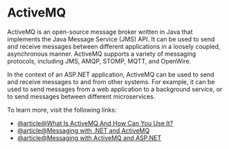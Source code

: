 # ActiveMQ

ActiveMQ is an open-source message broker written in Java that implements the Java Message Service (JMS) API. It can be used to send and receive messages between different applications in a loosely coupled, asynchronous manner. ActiveMQ supports a variety of messaging protocols, including JMS, AMQP, STOMP, MQTT, and OpenWire.

In the context of an ASP.NET application, ActiveMQ can be used to send and receive messages to and from other systems. For example, it can be used to send messages from a web application to a background service, or to send messages between different microservices.

To learn more, visit the following links:

- [@article@What Is ActiveMQ And How Can You Use It?](https://www.c-sharpcorner.com/article/what-is-activemq-and-how-can-you-use-it/)
- [@article@Messaging with .NET and ActiveMQ](https://remark.wordpress.com/articles/messaging-with-net-and-activemq/)
- [@article@Messaging with ActiveMQ and ASP.NET](https://havret.io/activemq-artemis-net-core)
